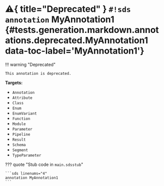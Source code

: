 # :warning:{ title="Deprecated" } `#!sds annotation` MyAnnotation1 {#tests.generation.markdown.annotations.deprecated.MyAnnotation1 data-toc-label='MyAnnotation1'}

!!! warning "Deprecated"

    This annotation is deprecated.

**Targets:**

- `Annotation`
- `Attribute`
- `Class`
- `Enum`
- `EnumVariant`
- `Function`
- `Module`
- `Parameter`
- `Pipeline`
- `Result`
- `Schema`
- `Segment`
- `TypeParameter`

??? quote "Stub code in `main.sdsstub`"

    ```sds linenums="4"
    annotation MyAnnotation1
    ```
